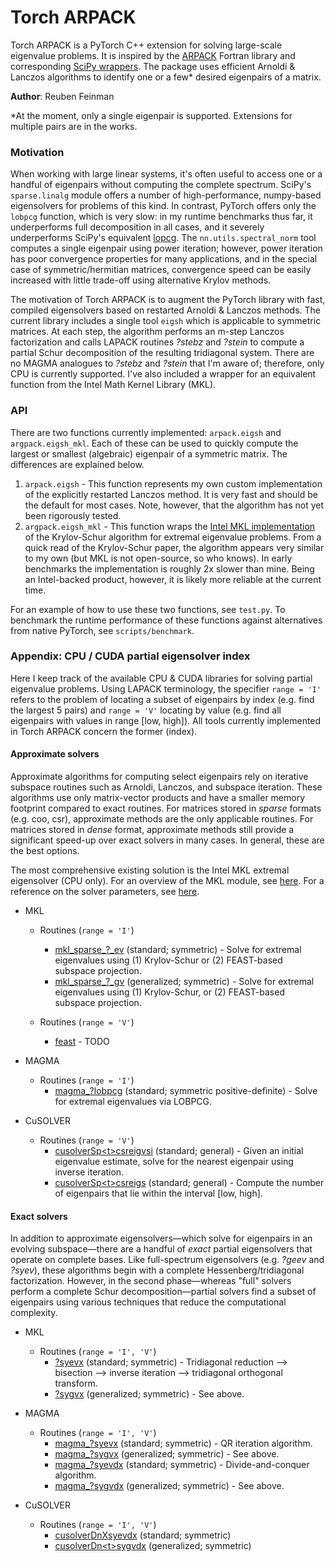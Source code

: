 # Torch ARPACK

Torch ARPACK is a PyTorch C++ extension for solving large-scale eigenvalue problems. It is inspired by the [ARPACK](https://www.caam.rice.edu/software/ARPACK/) Fortran library and corresponding [SciPy wrappers](https://docs.scipy.org/doc/scipy/reference/tutorial/arpack.html). The package uses efficient Arnoldi & Lanczos algorithms to identify one or a few* desired eigenpairs of a matrix.

__Author__: Reuben Feinman

*At the moment, only a single eigenpair is supported. Extensions for multiple pairs are in the works.

### Motivation
When working with large linear systems, it's often useful to access one or a handful of eigenpairs without computing the complete spectrum. SciPy's `sparse.linalg` module offers a number of high-performance, numpy-based eigensolvers for problems of this kind. In contrast, PyTorch offers only the `lobpcg` function, which is very slow: in my runtime benchmarks thus far, it underperforms full decomposition in all cases, and it severely underperforms SciPy's equivalent [lopcg](https://docs.scipy.org/doc/scipy/reference/generated/scipy.sparse.linalg.lobpcg.html#scipy.sparse.linalg.lobpcg). The `nn.utils.spectral_norm` tool computes a single eigenpair using power iteration; however, power iteration has poor convergence properties for many applications, and in the special case of symmetric/hermitian matrices, convergence speed can be easily increased with little trade-off using alternative Krylov methods.

The motivation of Torch ARPACK is to augment the PyTorch library with fast, compiled eigensolvers based on restarted Arnoldi & Lanczos methods. The current library includes a single tool `eigsh` which is applicable to symmetric matrices. At each step, the algorithm performs an m-step Lanczos factorization and calls LAPACK routines *?stebz* and *?stein* to compute a partial Schur decomposition of the resulting tridiagonal system. There are no MAGMA analogues to *?stebz* and *?stein* that I'm aware of; therefore, only CPU is currently supported. I've also included a wrapper for an equivalent function from the Intel Math Kernel Library (MKL).

### API

There are two functions currently implemented: `arpack.eigsh` and `argpack.eigsh_mkl`. Each of these can be used to quickly compute the largest or smallest (algebraic) eigenpair of a symmetric matrix. The differences are explained below.

1. `arpack.eigsh` - This function represents my own custom implementation of the explicitly restarted Lanczos method. It is very fast and should be the default for most cases. Note, however, that the algorithm has not yet been rigorously tested.
2. `argpack.eigsh_mkl` - This function wraps the [Intel MKL implementation](https://software.intel.com/content/www/us/en/develop/articles/intel-mkl-support-for-largestsmallest-eigenvalue-and-sparse-svd-problem.html) of the Krylov-Schur algorithm for extremal eigenvalue problems. From a quick read of the Krylov-Schur paper, the algorithm appears very similar to my own (but MKL is not open-source, so who knows). In early benchmarks the implementation is roughly 2x slower than mine. Being an Intel-backed product, however, it is likely more reliable at the current time.

For an example of how to use these two functions, see `test.py`. To benchmark the runtime performance of these functions against alternatives from native PyTorch, see `scripts/benchmark`.

### Appendix: CPU / CUDA partial eigensolver index

Here I keep track of the available CPU & CUDA libraries for solving partial eigenvalue problems. Using LAPACK terminology, the specifier `range = 'I'` refers to the problem of locating a subset of eigenpairs by index (e.g. find the largest 5 pairs) and `range = 'V'` locating by value (e.g. find all eigenpairs with values in range [low, high]). All tools currently implemented in Torch ARPACK concern the former (index).

#### Approximate solvers

Approximate algorithms for computing select eigenpairs rely on iterative subspace routines such as Arnoldi, Lanczos, and subspace iteration. These algorithms use only matrix-vector products and have a smaller memory footprint compared to exact routines. For matrices stored in *sparse* formats (e.g. coo, csr), approximate methods are the only applicable routines. For matrices stored in *dense* format, approximate methods still provide a significant speed-up over exact solvers in many cases. In general, these are the best options.

 The most comprehensive existing solution is the Intel MKL extremal eigensolver (CPU only). For an overview of the MKL module, see [here](https://software.intel.com/content/www/us/en/develop/articles/intel-mkl-support-for-largestsmallest-eigenvalue-and-sparse-svd-problem.html). For a reference on the solver parameters, see [here](https://software.intel.com/content/www/us/en/develop/documentation/onemkl-developer-reference-c/top/extended-eigensolver-routines/extended-eigensolver-interfaces-for-extremal-eigenvalues-singular-values/extended-eigensolver-input-parameters-for-extremal-eigenvalue-problem.html).

- MKL
  
  - Routines (`range = 'I'`)
      - [mkl_sparse_?_ev](https://software.intel.com/content/www/us/en/develop/documentation/onemkl-developer-reference-c/top/extended-eigensolver-routines/extended-eigensolver-interfaces-for-extremal-eigenvalues-singular-values/extended-eigensolver-interfaces-to-find-largest-smallest-eigenvalues/mkl-sparse-ev.html) (standard; symmetric) - Solve for extremal eigenvalues using (1) Krylov-Schur or (2) FEAST-based subspace projection.
      - [mkl_sparse_?_gv](https://software.intel.com/content/www/us/en/develop/documentation/onemkl-developer-reference-c/top/extended-eigensolver-routines/extended-eigensolver-interfaces-for-extremal-eigenvalues-singular-values/extended-eigensolver-interfaces-to-find-largest-smallest-eigenvalues/mkl-sparse-gv.html) (generalized; symmetric) - Solve for extremal eigenvalues using (1) Krylov-Schur, or (2) FEAST-based subspace projection. 
    
  - Routines (`range = 'V'`)
    - [feast](https://software.intel.com/content/www/us/en/develop/documentation/onemkl-developer-reference-c/top/extended-eigensolver-routines/the-feast-algorithm.html) - TODO
    
- MAGMA

  - Routines (`range = 'I'`)
      - [magma_?lobpcg](http://icl.cs.utk.edu/projectsfiles/magma/doxygen/group__magmasparse__ssyev.html) (standard; symmetric positive-definite) - Solve for extremal eigenvalues via LOBPCG.
    
- CuSOLVER

  - Routines (`range = 'V'`)
      - [cusolverSp\<t\>csreigvsi](https://docs.nvidia.com/cuda/cusolver/index.html#cusolver-lt-t-gt-csreigsi) (standard; general) - Given an initial eigenvalue estimate, solve for the nearest eigenpair using inverse iteration.
      - [cusolverSp\<t\>csreigs](https://docs.nvidia.com/cuda/cusolver/index.html#cusolver-lt-t-gt-csreigs) (standard; general) - Compute the number of eigenpairs that lie within the interval \[low, high\].


#### Exact solvers

In addition to approximate eigensolvers—which solve for eigenpairs in an evolving subspace—there are a handful of *exact* partial eigensolvers that operate on complete bases. Like full-spectrum eigensolvers (e.g. *?geev* and *?syev*), these algorithms begin with a complete Hessenberg/tridiagonal factorization. However, in the second phase—whereas "full" solvers perform a complete Schur decomposition—partial solvers find a subset of eigenpairs using various techniques that reduce the computational complexity.

- MKL

  - Routines (`range = 'I', 'V'`)
    - [?syevx](https://software.intel.com/content/www/us/en/develop/documentation/onemkl-developer-reference-c/top/lapack-routines/lapack-least-squares-and-eigenvalue-problem-routines/lapack-least-squares-and-eigenvalue-problem-driver-routines/symmetric-eigenvalue-problems-lapack-driver-routines/syevx.html) (standard; symmetric) - Tridiagonal reduction --> bisection --> inverse iteration --> tridiagonal orthogonal transform.
    - [?sygvx](https://software.intel.com/content/www/us/en/develop/documentation/onemkl-developer-reference-c/top/lapack-routines/lapack-least-squares-and-eigenvalue-problem-routines/lapack-least-squares-and-eigenvalue-problem-driver-routines/generalized-symmetric-definite-eigenvalue-problems-lapack-driver-routines/sygvx.html#sygvx) (generalized; symmetric) - See above.
  
- MAGMA

  - Routines (`range = 'I', 'V'`)
    - [magma_?syevx](http://icl.cs.utk.edu/projectsfiles/magma/doxygen/group__magma__heevx.html) (standard; symmetric) - QR iteration algorithm.
    - [magma_?sygvx](http://icl.cs.utk.edu/projectsfiles/magma/doxygen/group__magma__hegvx.html)  (generalized; symmetric) - See above.
    - [magma_?syevdx](http://icl.cs.utk.edu/projectsfiles/magma/doxygen/group__magma__heevdx.html) (standard; symmetric) - Divide-and-conquer algorithm.
    - [magma_?sygvdx](http://icl.cs.utk.edu/projectsfiles/magma/doxygen/group__magma__hegvdx.html) (generalized; symmetric) - See above.

- CuSOLVER

  - Routines (`range = 'I', 'V'`)
    - [cusolverDnXsyevdx](https://docs.nvidia.com/cuda/cusolver/index.html#cuSolverDnXsyevdx) (standard; symmetric)
    - [cusolverDn\<t\>sygvdx](https://docs.nvidia.com/cuda/cusolver/index.html#cuSolverDN-lt-t-gt-sygvdx) (generalized; symmetric)


